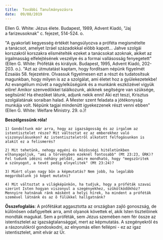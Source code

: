 ```yaml
---
title:  További Tanulmányozásra
date:  09/08/2019
---
```


Ellen G. White: Jézus élete. Budapest, 1989, Advent Kiadó, "Jaj a farizeusoknak" c. fejezet, 514-524. o.

"A gyakorlati kegyesség értékét hangsúlyozva a próféta megismételte a tanácsot, amelyet Izráel századokkal elõbb kapott… Jahve szolgái korszakról korszakra elismételték ezeket a tanácsokat azoknak, akiket az irgalmasság elfelejtésének veszélye és a formai vallásosság fenyegetett" (Ellen G. White: Próféták és királyok. Budapest, 1995, Advent Kiadó, 202-203. o.). "Azt az útmutatást kaptam, hogy fordítsam népünk figyelmét Ézsaiás 58. fejezetére. Olvassuk figyelmesen ezt a részt és tudatosítsuk magunkban, hogy milyen is az a szolgálat, ami életet hoz a gyülekezetekbe! Az evangélium mûvét a nagylelkûségünk és a munkánk eszközével vigyük elõre! Amikor szenvedõkkel találkozunk, akiknek segítségre van szüksége, segítsünk! Ha éhezõket látunk, adjunk nekik enni! Aki ezt teszi, Krisztus szolgálatának soraiban halad. A Mester szent feladata a jótékonyság munkája volt. Népünk tagjai mindenütt igyekezzenek részt venni ebben" (Ellen G. White: Welfare Ministry. 29. o.)!

**Beszélgessünk róla!**

`1)	Gondoltunk már arra, hogy az igazságosság és az irgalom az istentisztelet része? Mit változtat ez az emberekhez való viszonyulásunkon? Az istentiszteletrõl alkotott felfogásunkon is alakít ez a felismerés?`

`2)	Mit tehetünk, nehogy egyéni és közösségi hitéletünkben elhanyagoljuk, "ami a törvényben ezeknél fontosabb" (Mt 23:23, ÚRK)? Fel tudunk idézni néhány példát, amire mondható, hogy "megszûritek a szúnyogot, a tevét pedig elnyelitek" (Mt 23:24)?`

`3)	Miért olyan nagy bûn a képmutatás? Nem jobb, ha legalább megpróbálunk jó képet mutatni?`

`4)	Mit változtat a világképünkön, ha tudjuk, hogy a próféták szavai szerint Isten hogyan viszonyul a szegényekhez, szûkölködõkhöz? Mennyire hatnának ránk másként a helyi hírek, ha mindent a próféták szemével látnánk és az õ fülükkel hallgatnánk?`

**Összefoglalás**: A prófétákat aggasztotta az országban zajló gonoszság, de különösen odafigyeltek arra, amit olyanok követtek el, akik Isten tisztelõinek mondták magukat. Sem a próféták, sem Jézus szemében nem fér össze az istentisztelet az igazságtalansággal, mert az képmutatás. A szegényekrõl és a rászorulókról gondoskodni, az elnyomás ellen fellépni - ez az igaz istentisztelet, amit elvár az Úr.